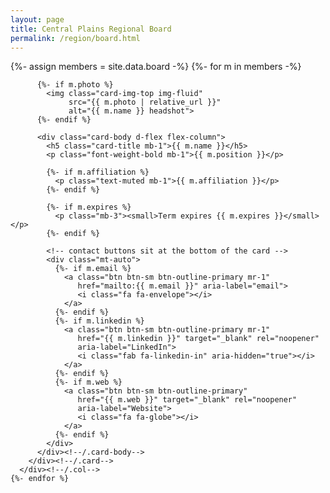 ```yaml
---
layout: page         
title: Central Plains Regional Board
permalink: /region/board.html
---
```


<div class="container my-5">

  <div class="row">
    {%- assign members = site.data.board -%} 
    {%- for m in members -%}
      <div class="col-sm-6 col-lg-4 d-flex mb-4">
        <div class="card w-100 h-100 shadow-sm">

          {%- if m.photo %}
            <img class="card-img-top img-fluid"
                 src="{{ m.photo | relative_url }}"
                 alt="{{ m.name }} headshot">
          {%- endif %}

          <div class="card-body d-flex flex-column">
            <h5 class="card-title mb-1">{{ m.name }}</h5>
            <p class="font-weight-bold mb-1">{{ m.position }}</p>

            {%- if m.affiliation %}
              <p class="text-muted mb-1">{{ m.affiliation }}</p>
            {%- endif %}

            {%- if m.expires %}
              <p class="mb-3"><small>Term expires {{ m.expires }}</small></p>
            {%- endif %}

            <!-- contact buttons sit at the bottom of the card -->
            <div class="mt-auto">
              {%- if m.email %}
                <a class="btn btn-sm btn-outline-primary mr-1"
                   href="mailto:{{ m.email }}" aria-label="email">
                   <i class="fa fa-envelope"></i>
                </a>
              {%- endif %}
              {%- if m.linkedin %}
                <a class="btn btn-sm btn-outline-primary mr-1"
                   href="{{ m.linkedin }}" target="_blank" rel="noopener"
                   aria-label="LinkedIn">
                   <i class="fab fa-linkedin-in" aria-hidden="true"></i>
                </a>
              {%- endif %}
              {%- if m.web %}
                <a class="btn btn-sm btn-outline-primary"
                   href="{{ m.web }}" target="_blank" rel="noopener"
                   aria-label="Website">
                   <i class="fa fa-globe"></i>
                </a>
              {%- endif %}
            </div>
          </div><!--/.card-body-->
        </div><!--/.card-->
      </div><!--/.col-->
    {%- endfor %}
  </div><!--/.row-->
</div><!--/.container-->
